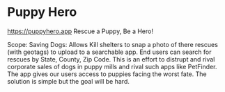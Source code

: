 # Puppy Hero
https://puppyhero.app
Rescue a Puppy, Be a Hero!

Scope:
   Saving Dogs: Allows Kill shelters to snap a photo of there rescues (with geotags) to upload to a searchable app. End users can search for rescues by State, County, Zip Code. This is an effort to distrupt and rival corporate sales of dogs in puppy mills and rival such apps like PetFinder. The app gives our users access to puppies facing the worst fate. The solution is simple but the goal will be hard.

